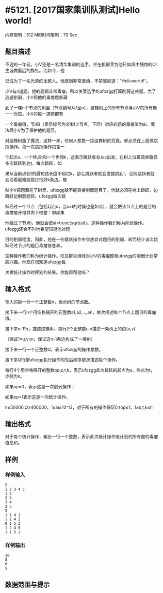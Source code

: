# #5121. [2017国家集训队测试]Hello world!

内存限制：512 MiB时间限制：70 Sec

## 题目描述

不远的一年前，小V还是一名清华集训的选手，坐在机房里为他已如风中残烛的OI生涯做最后的挣扎。而如今，他

已成为了一名光荣的出题人。他感到非常激动，不禁感叹道：&ldquo;Helloworld!&rdquo;。

小V有n道题，他的题都非常毒瘤，所以关爱选手的ufozgg打算削弱这些题。为了逃避削弱，小V把他的毒瘤题都藏

到了一棵n个节点的树里（节点编号从1至n），这棵树上的所有节点与小V的所有题一一对应。小V的每一道题都有

一个毒瘤值，节点i（表示标号为i的树上节点，下同）对应的题的毒瘤值为ai。魔法师小V为了保护他的题目，

对这棵树施了魔法，这样一来，任何人想要一探这棵树的究竟，都必须在上面做跳跃操作。每一次跳跃操作包含一

个起点s、一个终点t和一个步频k，这表示跳跃者会从s出发，在树上沿着简单路径多次跳跃到达t，每次跳跃，如

果从当前点到t的最短路长度不超过k，那么跳跃者就会直接跳到t，否则跳跃者就会沿着最短路跳过恰好k条边。既

然小V把题藏在了树里，ufozgg就不能直接削弱题目了。他就必须在树上跳跃，边跳跃边削弱题目。ufozgg每次跳

跃经过一个节点（包括起点s，当s=t的时候也是如此），就会把该节点上的题目的毒瘤值开根并向下取整：即如果

他经过了节点i，他就会使ai=trunc(sqrt(ai))。这种操作我们称为削弱操作。ufozgg还会不时地希望知道他对题

目的削弱程度。因此，他在一些跳跃操作中会放弃对题目的削弱，转而统计该次跳跃经过节点的题目毒瘤值总和。

这种操作我们称为统计操作。吃瓜群众绿绿对小V的毒瘤题和ufozgg的削弱计划常感兴趣。他现在想知道ufozgg每

次做统计操作时得到的结果。你能帮帮他吗？

## 输入格式

输入的第一行一个正整数n，表示树的节点数。

接下来一行n个用空格隔开的正整数a1,a2,&hellip;,an，依次描述每个节点上题目的毒瘤值。

接下来n-1行，描述这棵树。每行2个正整数u,v描述一条树上的边(u,v)

（保证1&le;u,v&le;n，保证这n-1条边构成了一棵树）

接下来一行一个正整数Q，表示ufozgg的操作总数。

接下来Q行按ufozgg执行操作的先后顺序依次描述每个操作，

每行4个用空格隔开的整数op,s,t,k，表示ufozgg此次跳跃的起点为s，终点为t，步频为k。

如果op=0，表示这是一次削弱操作；

如果op=1表示这是一次统计操作。

n&le;50000,Q&le;400000，1&le;ai&le;10^13，对于所有的操作保证0&le;op&le;1，1&le;s,t,k&le;n

## 输出格式

对于每个统计操作，输出一行一个整数，表示此次统计操作统计到的所有题的毒瘤值总和。

## 样例

### 样例输入

    
    5
    1 2 3 4 5
    1 2
    2 3
    3 4
    2 5
    5
    1 1 4 1
    1 1 4 2
    0 1 5 2
    1 2 4 5
    1 1 5 1
    

### 样例输出

    
    10
    8
    6
    5
    

## 数据范围与提示
